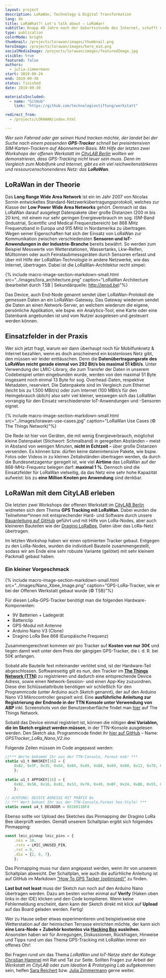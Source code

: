 ```yaml
---
layout: project
description: LoRaWan, Technology & Digital Transformation
lang: de
title: LoRaWhat?! Let's talk about – LoRaWan!
subtitle: Knapp 40 Jahre nach der Geburtsstunde des Internet, schafft das LoRaWan ganz neue Möglichkeiten der Datenübertragung
type: publication
colorMode: bright
thumbnail: /projects/lorawan/images/thumbnail.png
heroImage: /projects/lorawan/images/hero_mid.png
socialMediaImage: /projects/lorawan/images/featuredImage.jpg
visible: true
featured: false
authors:
  - julia-zimmermann
start: 2019-09-24
end: 2019-09-30
status: finished
date: 2019-09-30

materialsIncluded:
  - name: "GitHub"
    link: "https://github.com/technologiestiftung/werkstatt"

redirect_from:
  - /projects/LORAWAN/index.html

---
```


*Wer sein Fahrrad oder gar seinen Hund tracken möchte, der landet bei der Suche nach einem passenden **GPS-Tracker** schnell bei preisintensiven SIM-Karten-Trackern auf Abonnement-Basis. Mit Hilfe der letzten zwei Workshops der offenen Werkstatt im [CityLAB Berlin](https://www.citylab-berlin.org/) wollten wir demonstrieren, dass GPS-Tracking nicht teuer sein muss. Denn im Vergleich zum Mobilfunk und Internet, gibt es ein viel reichweitenstärkeres und ressourcenschonenderes Netz: das **LoRaWan**.*


## LoRaWan in der Theorie

Das **Long Range Wide Area Network** ist ein im Jahr 2007 von Nicolas Sornin entwickeltes Standard-Netzwerkübertragungsprotokoll, welches zur Klasse der **Low Power Wide Area Networks** gehört. Demnach ist das LoRaWan darauf ausgelegt Datenpakete über große Distanzen (200 m bis 20 km), mit einem nur sehr geringen Energieverbrauch im sog. ISM-Band (Industrial, Scientific und Medical Frequenzbereich) bei 868 MHz Frequenzband in Europa und 915 MHz in Nordamerika zu übertragen. Wegen seiner Eigenschaften hat sich der Einsatz von LoRaWan zur Kommunikation zwischen verschiedensten **Sensoren und IoT-Anwendungen in der Industrie-Branche** bereits bewährt. So werden zum Beispiel Messwerte von Wetterstationen, Wassertanks, Lkw-Reifen, Mülltonnen oder auch Feinstaubmessgeräten durch Sensoren erfasst und über mit Hilfe der LoRaWan-Technologie in andere Netzwerke, wie das Internet, übertragen. Dabei ist die LoRaWan-Architektur recht simpel:

{% include macro-image-section-markdown-small.html src="../images/lora_architecture.png" caption="LoRaWan Architecture (bearbeitet durch TSB | Sekundärquelle: http://jensd.be)"%}

<!-- <img src="../images/lora_architecture.png" style="margin:4%; width:90%" alt="LoRaWan Architecture"> -->

Das Device, auch End-Node genannt sendet über LoRaWan-Protokoll die gemessen Daten an ein LoRaWan-Gateway. Das Gateway wiederum sendet die Daten an einen Network-Server, an welchem wiederum die eigene, persönliche Applikation, wie bspw. ein Analytics-Tool, eine Karte oder eine Datenbank angebunden ist und vom Nutzer ausgelesen und gesteuert werden können. 

## Einsatzfelder in der Praxis

Wer sich jetzt fragt, warum wir dann überhaupt noch für Mobilfunknetz & Internet bezahlen, wenn es doch anscheinend ein kostenloses Netz gibt, den müssen wir leider enttäuschen. Denn die **Datenübertragungsrate des LoRaWan reicht gerade einmal von 292 Bit/s bis maximal 51 kBit/s**. Unter Verwendung der LMIC-Library, die zum Transfer der Daten in unserem Codebeispiel unten eingebunden wurde, werden von den maximal 51 Byte insgesamt noch einmal 13 Byte for sog. Overhead-Daten, respektive Metadaten, reserviert. Die Datenpakete sind im Vergleich zum Ethernet (leicht bis zu 1.500 MBit/s) oder zum Internet (100 MBit/s für den Heimgebrauch üblich) also sehr viel kleiner, weswegen sich das LoRaWan vorrangig für den Einsatz verschiedenster IoT-Anwendungen und -Sensoren eignet.

{% include macro-image-section-markdown-small.html src="../images/lorawan-use-cases.jpg" caption="LoRaWan Use Cases (© The Things Network)"%}

<!-- <img src="../images/lorawan-use-cases.jpg" style="margin-left:6%; margin-right:4%; float:right; width:70%" alt="LoRaWan Use Cases"> -->

Die Rede ist hier von Geräten, die mit wenig Energieverbrauch, möglichst kleine Datenpaket (Stichwort: Schmalband) in geregelten Abständen – meist in Abstand von wenigen Minuten, **nicht in Echtzeit** – über große Distanzen versenden. Es können bzw. dürfen keine datenintensive Pakete, wie bspw. Fotos oder Videos in zu kleinen Zeitabständen übertragen werden, da durch die Bundesnetzagentur geregelt ist, wie viel **Airtime** das LoRaWan auf der 868-MHz-Frequenz belegen darf: **maximal 1 %**. Dennoch sind die Einsatzfelder für LoRaWan vielseitig, da das Netz eine sehr hohe Kapazität aufweist: bis zu **eine Million Knoten pro Anwendung** sind denkbar.

## LoRaWan mit dem CityLAB erleben

Die letzten zwei Workshops der offenen Werkstatt im [CityLAB Berlin](https://www.citylab-berlin.org/) widmeten sich dem Thema **GPS Tracking mit LoRaWan**. Dabei wurden die Teilnehmer\*innen mit entsprechender Hard- und Software durch unsere [Bauanleitung auf GitHub](https://github.com/technologiestiftung/werkstatt) geführt und mit Hilfe von LoRa-Nodes, aber auch kleineren Bauteilen wie der [Dragino LoRaBee](https://www.dragino.com/products/lora/item/109-lora-bee.html), Daten über das LoRa-Netz übertragen. 

Im letzten Workshop haben wir einen optimierten Tracker gebaut. Entgegen zu den LoRa-Nodes, wurden die individuell Bauteile zusammengestellt, sodass wir am Ende eine sehr robuste Variante (gelötet) mit sehr kleinem Packmaß gebaut haben.


### Ein kleiner Vorgeschmack
{% include macro-image-section-markdown-small.html src="../images/Nano_Xbee_Image.png" caption="GPS-LoRa-Tracker, wie er bei der Offenen Werkstatt gebaut wurde (© TSB)"%}

<!-- <img src="../images/Nano_Xbee_Image.png" style="margin-left:6%; margin-right:4%; float:right; width:60%" alt="GPS-LoRa-Tracker CityLAB"> -->

Für diesen LoRa-GPS-Tracker benötigt man die folgenden Hardware-Komponenten:
* 9V Batterien + Ladegerät
* Battericlip 
* GPS-Modul mit Antenne
* Arduino Nano V3 (Clone)
* Dragino LoRa Bee 868 (Europäische Frequenz)
  
Zusammengerechnet kommen wir pro Tracker auf **Kosten von nur 30€** und liegen damit weit unter dem Preis der gängigen GPS-Tracker, die i. d. R. bei 50€ anfangen.  

Sobald alle Bauteile fest miteinander verlötet sind, ist der Hardware-Teil abgeschlossen. Softwareseitig gilt es nun, den Tracker im **[The Things Network (TTN)](https://thethingsnetwork.org)** zu registrieren und dadurch eine entsprechende Device Adress, sowie einen Network-Session- und einen App-Key zuzuordnen. Diese drei Schlüsselattribute benötigen wir schließlich für den Programmcode (unter Arduino auch *Sketch* genannt), der auf den Arduino Nano V3 Mikrocontroller gespielt wird. Eine **ausführliche Anleitung zur Registrierung der Endnode in der TTN Konsole unter Verwendung von ABP** inkl. Screenshots von der Benutzeroberfläche findet man [hier](https://www.thethingsnetwork.org/docs/devices/registration.html#personalize-device-for-abp) auf The Things Network.

Sobald das Device einmal registriert ist, können die nötigen **drei Variablen, die im Sketch ergänzt werden müssen**, in der TTN-Konsole ausgelesen werden. Den Sketch aka. Programmcode findet ihr [hier auf GitHub](https://github.com/technologiestiftung/werkstatt/tree/master/codes_sketches) – Name: *GPSTracker_LoRa_Nano_V2.ino*

Folgende Zeilen müssen im Code angepasst werden:

```js
//*** Werte bekommt Ihr aus der TTN-Console, Format msb! ***
static u1_t NWKSKEY[16] = {
    0xB2, 0x5F, 0x35, 0x64, 0xB4, 0x89, 0xB8, 0x09, 0x08, 0x12, 0x7D, 0xAC, 0x0F, 0xC6, 0xF1, 0x5C
    }; 
    
static u1_t APPSKEY[16] = {
    0xB2, 0x5B, 0x16, 0x81, 0x53, 0x70, 0x49, 0xBF, 0x24, 0xBD, 0x55, 0xB2, 0xB5, 0xF6, 0xCB, 0x46
    }; 

// ACHTUNG: DEVICE ADRESSE MIT PRÄFIX 0x
// *** Wert bekomt Ihr aus der TTN-Console,Format hex-Style! ***
static const u4_t DEVADDR = 0X26011BF4
```

Ebenso sollte vor Upload des Sketches das Pinmapping der Dragino LoRa Bee überprüft werden. Gemäß unserem Schaltplan ergibt sich folgendes Pinmapping:

```js
const lmic_pinmap lmic_pins = {
    .nss = 10,
    .rxtx = LMIC_UNUSED_PIN,
    .rst = 9,
    .dio = {2, 6, 7},
    };
```
Das Pinmapping muss nur dann angepasst werden, wenn ihr von unserem Schaltplan abweicht. Der Schaltplan, wie auch die aufürhliche Anleitung ist auf GitHub im Markdown ["How To GPS Tacker (optimized)"](https://github.com/technologiestiftung/werkstatt/blob/master/HowTo_GPSTracker_optimized.md) zu finden.

**Last but not least** muss der Sketch nun noch auf den Arduino Nano übertragen werden. Dazu am besten vorher einmal auf **Verify** (Haken oben links in der IDE) klicken und den Code kompilieren. Wenn keine Fehlermeldung erscheint, dann kann der Sketch direkt mit klick auf **Upload** auf das Board geladen werden. Fertig!


Wer zu Hause selber etwas experimentieren und beispielsweise eine Wetterstation auf der heimischen Terrasse einrichten möchte, der kann sich **eine Lora-Node + Zubehör kostenlos via [Hacking Box](https://www.technologiestiftung-berlin.de/hackingbox/) ausleihen.** Ansonsten haben wir für Anregungen, Diskussionen, Rückfragen, Hinweise und Tipps rund um das Thema GPS-Tracking mit LoRaWan immer ein offenes Ohr!

Bei Fragen rund um das Thema *LoRaWan und IoT-Netze* steht der Kollege [Christian Hammel](mailto:Hammel@technologiestiftung-berlin.de) mit Rat und Tat zur Seite. Sollten Fragen zur Arbeit der *Werkstatt im CityLAB* oder zum *Ideation & Prototyping Lab* aufgekommen sein, helfen [Sara Reichert](mailto:Reichert@technologiestiftung-berlin.de) bzw. [Julia Zimmermann](mailto:Zimmermann@technologiestiftung-berlin.de) gerne weiter.